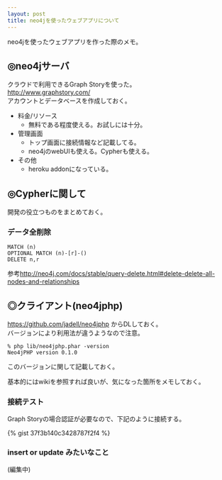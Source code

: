 ```yaml
---
layout: post
title: neo4jを使ったウェブアプリについて
---
```


neo4jを使ったウェブアプリを作った際のメモ。

## ◎neo4jサーバ

クラウドで利用できるGraph Storyを使った。  
<http://www.graphstory.com/>  
アカウントとデータベースを作成しておく。  

+ 料金/リソース
    + 無料である程度使える。お試しには十分。
+ 管理画面
    + トップ画面に接続情報など記載してる。
    + neo4jのwebUIも使える。Cypherも使える。
+ その他
    + heroku addonになっている。

## ◎Cypherに関して

開発の役立つものをまとめておく。

### データ全削除

```
MATCH (n)
OPTIONAL MATCH (n)-[r]-()
DELETE n,r
```

参考<http://neo4j.com/docs/stable/query-delete.html#delete-delete-all-nodes-and-relationships>

## ◎クライアント(neo4jphp)

<https://github.com/jadell/neo4jphp>
からDLしておく。  
バージョンにより利用法が違うようなので注意。

```
% php lib/neo4jphp.phar -version
Neo4jPHP version 0.1.0
```
このバージョンに関して記載しておく。

基本的にはwikiを参照すれば良いが、気になった箇所をメモしておく。

### 接続テスト

Graph Storyの場合認証が必要なので、下記のように接続する。

{% gist 37f3b140c3428787f2f4 %}

### insert or update みたいなこと


(編集中)
